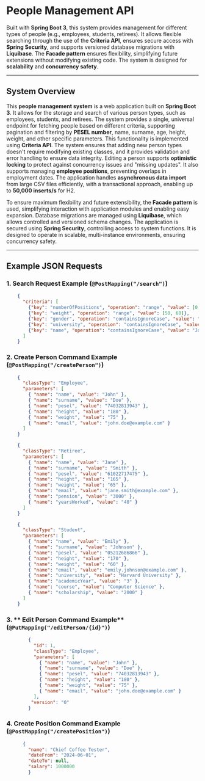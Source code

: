 # People Management API

Built with **Spring Boot 3**, this system provides management for different types of people (e.g., employees, students, retirees). It allows flexible searching through the use of the **Criteria API**, ensures secure access with **Spring Security**, and supports versioned database migrations with **Liquibase**. The **Facade pattern** ensures flexibility, simplifying future extensions without modifying existing code. The system is designed for **scalability** and **concurrency safety**.

---

## System Overview

This **people management system** is a web application built on **Spring Boot 3**. It allows for the storage and search of various person types, such as employees, students, and retirees. The system provides a single, universal endpoint for fetching people based on different criteria, supporting pagination and filtering by **PESEL number**, name, surname, age, height, weight, and other specific parameters. This functionality is implemented using **Criteria API**. The system ensures that adding new person types doesn't require modifying existing classes, and it provides validation and error handling to ensure data integrity. Editing a person supports **optimistic locking** to protect against concurrency issues and "missing updates". It also supports managing **employee positions**, preventing overlaps in employment dates. The application handles **asynchronous data import** from large CSV files efficiently, with a transactional approach, enabling up to **50,000 inserts/s** for H2.

To ensure maximum flexibility and future extensibility, the **Facade pattern** is used, simplifying interaction with application modules and enabling easy expansion. Database migrations are managed using **Liquibase**, which allows controlled and versioned schema changes. The application is secured using **Spring Security**, controlling access to system functions. It is designed to operate in scalable, multi-instance environments, ensuring concurrency safety.

---

## Example JSON Requests

### 1. **Search Request Example** (`@PostMapping("/search")`)

```json
    {
      "criteria": [
        {"key": "numberOfPositions", "operation": "range", "value": [0, 1]},
        {"key": "weight", "operation": "range", "value": [50, 60]},
        {"key": "gender", "operation": "containsIgnoreCase", "value": "f"},
        {"key": "university", "operation": "containsIgnoreCase", "value": "state"},
        {"key": "name", "operation": "containsIgnoreCase", "value": "John"}
      ]
    }

```
### 2. **Create Person Command Example** (`@PostMapping("/createPerson")`)

```json
    {
      "classType": "Employee",
      "parameters": [
        { "name": "name", "value": "John" },
        { "name": "surname", "value": "Doe" },
        { "name": "pesel", "value": "74032813943" },
        { "name": "height", "value": "180" },
        { "name": "weight", "value": "75" },
        { "name": "email", "value": "john.doe@example.com" }
      ]
    }
```

```json
    {
      "classType": "Retiree",
      "parameters": [
        { "name": "name", "value": "Jane" },
        { "name": "surname", "value": "Smith" },
        { "name": "pesel", "value": "61022717475" },
        { "name": "height", "value": "165" },
        { "name": "weight", "value": "65" },
        { "name": "email", "value": "jane.smith@example.com" },
        { "name": "pension", "value": "3000" },
        { "name": "yearsWorked", "value": "40" }
      ]
    }
```

```json
    {
      "classType": "Student",
      "parameters": [
        { "name": "name", "value": "Emily" },
        { "name": "surname", "value": "Johnson" },
        { "name": "pesel", "value": "05212686866" },
        { "name": "height", "value": "170" },
        { "name": "weight", "value": "60" },
        { "name": "email", "value": "emily.johnson@example.com" },
        { "name": "university", "value": "Harvard University" },
        { "name": "academicYear", "value": "3" },
        { "name": "course", "value": "Computer Science" },
        { "name": "scholarship", "value": "2000" }
      ]
    }
```
### 3. ** Edit Person Command Example** (`@PutMapping("/editPerson/{id}")`)

```json
        {
          "id": 1,
          "classType": "Employee",
          "parameters": [
            { "name": "name", "value": "John" },
            { "name": "surname", "value": "Doe" },
            { "name": "pesel", "value": "74032813943" },
            { "name": "height", "value": "180" },
            { "name": "weight", "value": "75" },
            { "name": "email", "value": "john.doe@example.com" }
          ],
         "version": "0"
        }
```

### 4. **Create Position Command Example** (`@PostMapping("/createPosition")`)

```json
      {
        "name": "Chief Coffee Tester",
        "dateFrom": "2024-06-01",
        "dateTo": null,
        "salary": 1000000
        }
```

